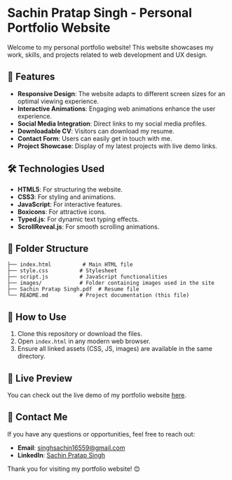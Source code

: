 # Sachin Pratap Singh - Personal Portfolio Website

Welcome to my personal portfolio website! This website showcases my work, skills, and projects related to web development and UX design.

## 📌 Features
- **Responsive Design**: The website adapts to different screen sizes for an optimal viewing experience.
- **Interactive Animations**: Engaging web animations enhance the user experience.
- **Social Media Integration**: Direct links to my social media profiles.
- **Downloadable CV**: Visitors can download my resume.
- **Contact Form**: Users can easily get in touch with me.
- **Project Showcase**: Display of my latest projects with live demo links.

## 🛠️ Technologies Used
- **HTML5**: For structuring the website.
- **CSS3**: For styling and animations.
- **JavaScript**: For interactive features.
- **Boxicons**: For attractive icons.
- **Typed.js**: For dynamic text typing effects.
- **ScrollReveal.js**: For smooth scrolling animations.

## 📂 Folder Structure
```
├── index.html          # Main HTML file
├── style.css          # Stylesheet
├── script.js          # JavaScript functionalities
├── images/            # Folder containing images used in the site
├── Sachin Pratap Singh.pdf  # Resume file
└── README.md          # Project documentation (this file)
```

## 🚀 How to Use
1. Clone this repository or download the files.
2. Open `index.html` in any modern web browser.
3. Ensure all linked assets (CSS, JS, images) are available in the same directory.

## 🔗 Live Preview
You can check out the live demo of my portfolio website [here](#).

## 📧 Contact Me
If you have any questions or opportunities, feel free to reach out:
- **Email**: [singhsachin16559@gmail.com](mailto:singhsachin16559@gmail.com)
- **LinkedIn**: [Sachin Pratap Singh](https://www.linkedin.com/in/sachin-developer16559)

Thank you for visiting my portfolio website! 😊

